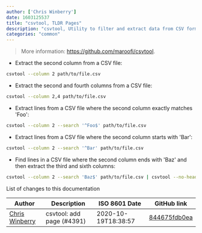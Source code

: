 ```yaml
---
author: ['Chris Winberry']
date: 1603125537
title: "csvtool, TLDR Pages"
description: "csvtool, Utility to filter and extract data from CSV formatted sources."
categories: "common"
---
```

> More information: <https://github.com/maroofi/csvtool>.

- Extract the second column from a CSV file:

```bash
csvtool --column 2 path/to/file.csv
```

- Extract the second and fourth columns from a CSV file:

```bash
csvtool --column 2,4 path/to/file.csv
```

- Extract lines from a CSV file where the second column exactly matches 'Foo':

```bash
csvtool --column 2 --search '^Foo$' path/to/file.csv
```

- Extract lines from a CSV file where the second column starts with 'Bar':

```bash
csvtool --column 2 --search '^Bar' path/to/file.csv
```

- Find lines in a CSV file where the second column ends with 'Baz' and then extract the third and sixth columns:

```bash
csvtool --column 2 --search 'Baz$' path/to/file.csv | csvtool --no-header --column 3,6
```
List of changes to this documentation


Author | Description | ISO 8601 Date | GitHub link
------|-----|-----|-----
[Chris Winberry](mailto:tautologistics@users.noreply.github.com) | csvtool: add page (#4391) | 2020-10-19T18:38:57 | [844675fdb0ea](https://github.com/tldr-pages/tldr/commit/844675fdb0ea515e7030ed055e32ebdd455a8782)

